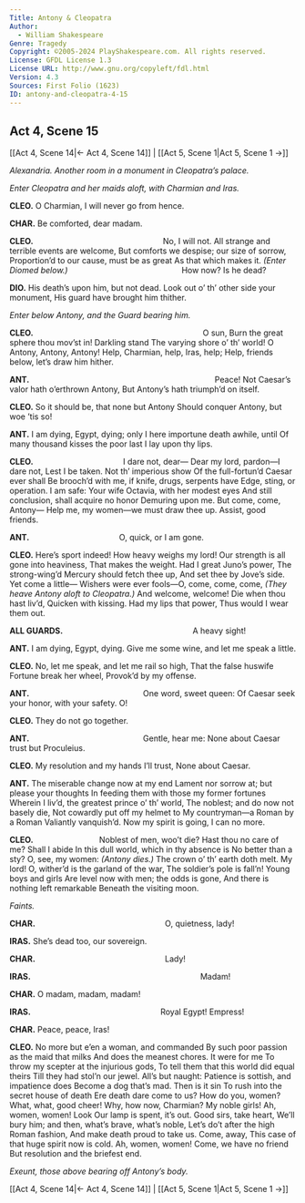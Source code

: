 ```yaml
---
Title: Antony & Cleopatra
Author: 
  - William Shakespeare
Genre: Tragedy
Copyright: ©2005-2024 PlayShakespeare.com. All rights reserved.
License: GFDL License 1.3
License URL: http://www.gnu.org/copyleft/fdl.html
Version: 4.3
Sources: First Folio (1623)
ID: antony-and-cleopatra-4-15
---
```


## Act 4, Scene 15
[[Act 4, Scene 14|← Act 4, Scene 14]] | [[Act 5, Scene 1|Act 5, Scene 1 →]]

*Alexandria. Another room in a monument in Cleopatra’s palace.*

*Enter Cleopatra and her maids aloft, with Charmian and Iras.*

**CLEO.**
O Charmian, I will never go from hence.

**CHAR.**
Be comforted, dear madam.

**CLEO.**
                No, I will not.
All strange and terrible events are welcome,
But comforts we despise; our size of sorrow,
Proportion’d to our cause, must be as great
As that which makes it.
*(Enter Diomed below.)*
              How now? Is he dead?

**DIO.**
His death’s upon him, but not dead.
Look out o’ th’ other side your monument,
His guard have brought him thither.

*Enter below Antony, and the Guard bearing him.*

**CLEO.**
                     O sun,
Burn the great sphere thou mov’st in! Darkling stand
The varying shore o’ th’ world! O Antony,
Antony, Antony! Help, Charmian, help, Iras, help;
Help, friends below, let’s draw him hither.

**ANT.**
                       Peace!
Not Caesar’s valor hath o’erthrown Antony,
But Antony’s hath triumph’d on itself.

**CLEO.**
So it should be, that none but Antony
Should conquer Antony, but woe ’tis so!

**ANT.**
I am dying, Egypt, dying; only
I here importune death awhile, until
Of many thousand kisses the poor last
I lay upon thy lips.

**CLEO.**
           I dare not, dear⁠—
Dear my lord, pardon—I dare not,
Lest I be taken. Not th’ imperious show
Of the full-fortun’d Caesar ever shall
Be brooch’d with me, if knife, drugs, serpents have
Edge, sting, or operation. I am safe:
Your wife Octavia, with her modest eyes
And still conclusion, shall acquire no honor
Demuring upon me. But come, come, Antony⁠—
Help me, my women—we must draw thee up.
Assist, good friends.

**ANT.**
           O, quick, or I am gone.

**CLEO.**
Here’s sport indeed! How heavy weighs my lord!
Our strength is all gone into heaviness,
That makes the weight. Had I great Juno’s power,
The strong-wing’d Mercury should fetch thee up,
And set thee by Jove’s side. Yet come a little⁠—
Wishers were ever fools—O, come, come, come,
*(They heave Antony aloft to Cleopatra.)*
And welcome, welcome! Die when thou hast liv’d,
Quicken with kissing. Had my lips that power,
Thus would I wear them out.

**ALL GUARDS.**
                A heavy sight!

**ANT.**
I am dying, Egypt, dying.
Give me some wine, and let me speak a little.

**CLEO.**
No, let me speak, and let me rail so high,
That the false huswife Fortune break her wheel,
Provok’d by my offense.

**ANT.**
              One word, sweet queen:
Of Caesar seek your honor, with your safety. O!

**CLEO.**
They do not go together.

**ANT.**
              Gentle, hear me:
None about Caesar trust but Proculeius.

**CLEO.**
My resolution and my hands I’ll trust,
None about Caesar.

**ANT.**
The miserable change now at my end
Lament nor sorrow at; but please your thoughts
In feeding them with those my former fortunes
Wherein I liv’d, the greatest prince o’ th’ world,
The noblest; and do now not basely die,
Not cowardly put off my helmet to
My countryman—a Roman by a Roman
Valiantly vanquish’d. Now my spirit is going,
I can no more.

**CLEO.**
        Noblest of men, woo’t die?
Hast thou no care of me? Shall I abide
In this dull world, which in thy absence is
No better than a sty? O, see, my women:
*(Antony dies.)*
The crown o’ th’ earth doth melt. My lord!
O, wither’d is the garland of the war,
The soldier’s pole is fall’n! Young boys and girls
Are level now with men; the odds is gone,
And there is nothing left remarkable
Beneath the visiting moon.

*Faints.*

**CHAR.**
                O, quietness, lady!

**IRAS.**
She’s dead too, our sovereign.

**CHAR.**
                Lady!

**IRAS.**
                     Madam!

**CHAR.**
O madam, madam, madam!

**IRAS.**
                Royal Egypt!
Empress!

**CHAR.**
Peace, peace, Iras!

**CLEO.**
No more but e’en a woman, and commanded
By such poor passion as the maid that milks
And does the meanest chores. It were for me
To throw my scepter at the injurious gods,
To tell them that this world did equal theirs
Till they had stol’n our jewel. All’s but naught:
Patience is sottish, and impatience does
Become a dog that’s mad. Then is it sin
To rush into the secret house of death
Ere death dare come to us? How do you, women?
What, what, good cheer! Why, how now, Charmian?
My noble girls! Ah, women, women! Look
Our lamp is spent, it’s out. Good sirs, take heart,
We’ll bury him; and then, what’s brave, what’s noble,
Let’s do’t after the high Roman fashion,
And make death proud to take us. Come, away,
This case of that huge spirit now is cold.
Ah, women, women! Come, we have no friend
But resolution and the briefest end.

*Exeunt, those above bearing off Antony’s body.*

[[Act 4, Scene 14|← Act 4, Scene 14]] | [[Act 5, Scene 1|Act 5, Scene 1 →]]